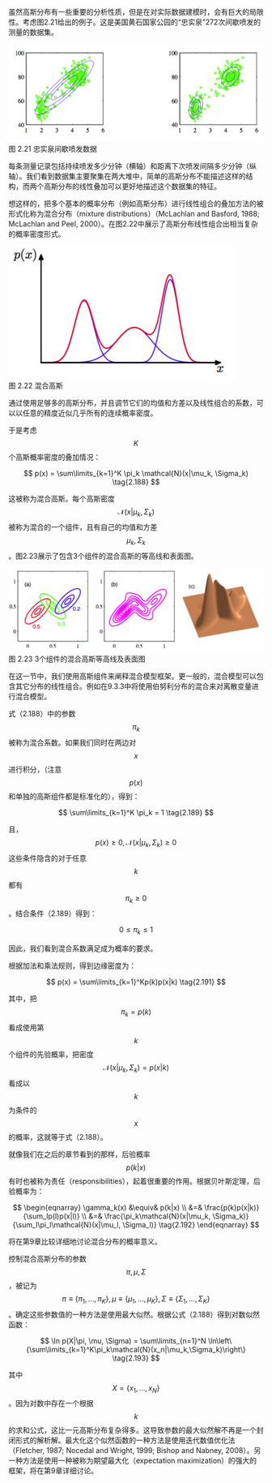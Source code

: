 虽然高斯分布有一些重要的分析性质，但是在对实际数据建模时，会有巨大的局限性。考虑图2.21给出的例子。这是美国黄石国家公园的“忠实泉”272次间歇喷发的测量的数据集。

![图 2-21](images/old_faithful.png)      
图 2.21 忠实泉间歇喷发数据

每条测量记录包括持续喷发多少分钟（横轴）和距离下次喷发间隔多少分钟（纵轴）。我们看到数据集主要聚集在两大堆中，简单的高斯分布不能描述这样的结构，而两个高斯分布的线性叠加可以更好地描述这个数据集的特征。   

想这样的，把多个基本的概率分布（例如高斯分布）进行线性组合的叠加方法的被形式化称为混合分布（mixture distributions）（McLachlan and Basford, 1988; McLachlan and Peel, 2000）。在图2.22中展示了高斯分布线性组合出相当复杂的概率密度形式。    

![图 2-22](images/mixture_gaussian.png)      
图 2.22 混合高斯

通过使用足够多的高斯分布，并且调节它们的均值和方差以及线性组合的系数，可以以任意的精度近似几乎所有的连续概率密度。    

于是考虑$$ K $$个高斯概率密度的叠加情况：    

$$
p(x) = \sum\limits_{k=1}^K \pi_k \mathcal{N}(x|\mu_k, \Sigma_k) \tag{2.188}
$$

这被称为混合高斯。每个高斯密度$$ \mathcal{N}(x|\mu_k, \Sigma_k) $$被称为混合的一个组件，且有自己的均值和方差$$ \mu_k, \Sigma_k $$。图2.23展示了包含3个组件的混合高斯的等高线和表面图。

![图 2-23](images/mixture_gaussian_contour.png)      
图 2.23 3个组件的混合高斯等高线及表面图

在这一节中，我们使用高斯组件来阐释混合模型框架。更一般的，混合模型可以包含其它分布的线性组合。例如在9.3.3中将使用伯努利分布的混合来对离散变量进行混合模型。    

式（2.188）中的参数$$ \pi_k $$被称为混合系数。如果我们同时在两边对$$ x $$进行积分，（注意$$ p(x) $$和单独的高斯组件都是标准化的），得到：     

$$
\sum\limits_{k=1}^K \pi_k = 1 \tag{2.189}
$$

且，$$ p(x) \geq 0, \mathcal{N}(x|\mu_k, \Sigma_k) \geq 0 $$这些条件隐含的对于任意$$ k $$都有$$ \pi_k \geq 0 $$。结合条件（2.189）得到：    

$$
0 \leq \pi_k \leq 1 \tag{2.190}
$$

因此，我们看到混合系数满足成为概率的要求。    

根据加法和乘法规则，得到边缘密度为：    

$$
p(x) = \sum\limits_{k=1}^Kp(k)p(x|k) \tag{2.191}
$$

其中，把$$ \pi_k = p(k) $$看成使用第$$ k $$个组件的先验概率，把密度$$ \mathcal{N}(x|\mu_k,\Sigma_k) = p(x|k) $$看成以$$ k $$为条件的$$ x $$的概率，这就等于式（2.188）。      

就像我们在之后的章节看到的那样，后验概率$$ p(k|x) $$有时也被称为责任（responsibilities），起着很重要的作用。根据贝叶斯定理，后验概率为：    

$$
\begin{eqnarray}
\gamma_k(x) &\equiv& p(k|x) \\
&=& \frac{p(k)p(x|k)}{\sum_lp(l)p(x|l)} \\
&=& \frac{\pi_k\mathcal{N}(x|\mu_k, \Sigma_k)}{\sum_l\pi_l\mathcal{N}(x|\mu_l, \Sigma_l)} \tag{2.192}
\end{eqnarray}
$$

将在第9章比较详细地讨论混合分布的概率意义。    

控制混合高斯分布的参数$$ \pi,\mu,\Sigma $$，被记为$$ \pi \equiv \{\pi_1,...,\pi_K\}, \mu \equiv \{\mu_1,...,\mu_K\}, \Sigma \equiv \{\Sigma_1,...,\Sigma_K\} $$。确定这些参数值的一种方法是使用最大似然。根据公式（2.188）得到对数似然函数：    

$$
\ln p(X|\pi, \mu, \Sigma) = \sum\limits_{n=1}^N \ln\left\{\sum\limits_{k=1}^K\pi_k\mathcal{N}(x_n|\mu_k,\Sigma_k)\right\} \tag{2.193}
$$

其中 $$ X = \{x_1,...,x_N\} $$。因为对数中存在一个根据$$ k $$的求和公式，这比一元高斯分布复杂得多。这导致参数的最大似然解不再是一个封闭形式的解析解。最大化这个似然函数的一种方法是使用迭代数值优化法（Fletcher, 1987; Nocedal and Wright, 1999; Bishop and Nabney, 2008）。另一种方法是使用一种被称为期望最大化（expectation maximization）的强大的框架，将在第9章详细讨论。

